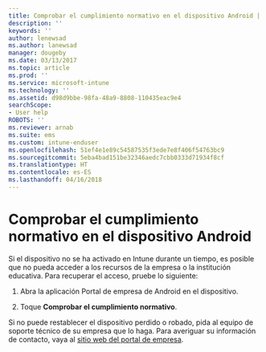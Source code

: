 ```yaml
---
title: Comprobar el cumplimiento normativo en el dispositivo Android | Microsoft Docs
description: ''
keywords: ''
author: lenewsad
ms.author: lanewsad
manager: dougeby
ms.date: 03/13/2017
ms.topic: article
ms.prod: ''
ms.service: microsoft-intune
ms.technology: ''
ms.assetid: d98d9bbe-98fa-48a9-8808-110435eac9e4
searchScope:
- User help
ROBOTS: ''
ms.reviewer: arnab
ms.suite: ems
ms.custom: intune-enduser
ms.openlocfilehash: 51ef4e1e89c54587535f3ede7e8f406f54763bc9
ms.sourcegitcommit: 5eba4bad151be32346aedc7cbb0333d71934f8cf
ms.translationtype: HT
ms.contentlocale: es-ES
ms.lasthandoff: 04/16/2018
---
```

# <a name="check-compliance-on-your-android-device"></a>Comprobar el cumplimiento normativo en el dispositivo Android

Si el dispositivo no se ha activado en Intune durante un tiempo, es posible que no pueda acceder a los recursos de la empresa o la institución educativa. Para recuperar el acceso, pruebe lo siguiente:

1. Abra la aplicación Portal de empresa de Android en el dispositivo.

2. Toque **Comprobar el cumplimiento normativo**.

Si no puede restablecer el dispositivo perdido o robado, pida al equipo de soporte técnico de su empresa que lo haga. Para averiguar su información de contacto, vaya al [sitio web del portal de empresa](https://portal.manage.microsoft.com#HelpDeskDialog).
